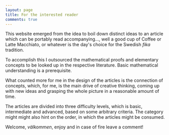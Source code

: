 ```yaml
---
layout: page
title: For the interested reader
comments: true
---
```


This website emerged from the idea to boil down distinct ideas to an article which can be portably read accompanying..., well a good cup of Coffee or Latte Macchiato, or whatever is the day's choice for the Swedish *fika* tradition. 

To accomplish this I outsourced the mathematical proofs and elementary concepts to be looked up in the respective literature. Basic mathematical understanding is a prerequisite. 

What counted more for me in the design of the articles is the connection of concepts, which, for me, is the main drive of creative thinking, coming up with new ideas and grasping the whole picture in a reasonable amount of time. 

The articles are divided into three difficulty levels, which is basic, intermediate and advanced, based on some arbitrary criteria. The category might might also hint on the order, in which the articles might be consumed. 

Welcome, *välkommen*, enjoy and in case of fire leave a comment! 

<!--![jekyll template mediumish]({{site.baseurl}}/assets/images/mediumish-jekyll-template.png){: .shadow}-->


<!--<a href="https://www.buymeacoffee.com/sal" target="_blank"><img src="https://www.buymeacoffee.com/assets/img/custom_images/orange_img.png" alt="Buy Me A Coffee" style="height: auto !important;width: auto !important;" ></a>-->
